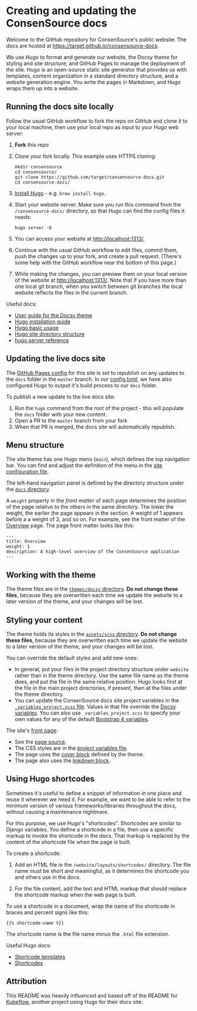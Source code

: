 # Creating and updating the ConsenSource docs

Welcome to the GitHub repository for ConsenSource's public website. The docs are hosted at https://target.github.io/consensource-docs.

We use Hugo to format and generate our website, the Docsy theme for styling and site structure, and GitHub Pages to manage the deployment of the site. Hugo is an open-source static site generator that provides us with templates, content organization in a standard directory structure, and a website generation engine. You write the pages in Markdown, and Hugo wraps them up into a website.

## Running the docs site locally

Follow the usual GitHub workflow to fork the repo on GitHub and clone it to your
local machine, then use your local repo as input to your Hugo web server:

1. **Fork** this repo
2. Clone your fork locally. This example uses HTTPS cloning:

    ```
    mkdir consensource
    cd consensource/
    git clone https://github.com/target/consensource-docs.git
    cd consensource-docs/
    ```

3. [Install Hugo](https://gohugo.io/getting-started/installing/) - e.g. `brew install hugo`. 
4. Start your website server. Make sure you run this command from the
   `/consensource-docs/` directory, so that Hugo can find the config files it needs:

    ```
    hugo server -D
    ```

5. You can access your website at 
  [http://localhost:1313/](http://localhost:1313/).

1. Continue with the usual GitHub workflow to edit files, commit them, push the
  changes up to your fork, and create a pull request. (There's some help with
  the GitHub workflow near the bottom of this page.)

1. While making the changes, you can preview them on your local version of the
  website at [http://localhost:1313/](http://localhost:1313/). Note that if you
  have more than one local git branch, when you switch between git branches the
  local website reflects the files in the current branch.

Useful docs:
- [User guide for the Docsy theme](https://www.docsy.dev/docs/getting-started/)
- [Hugo installation guide](https://gohugo.io/getting-started/installing/)
- [Hugo basic usage](https://gohugo.io/getting-started/usage/)
- [Hugo site directory structure](https://gohugo.io/getting-started/directory-structure/)
- [hugo server reference](https://gohugo.io/commands/hugo_server/)

## Updating the live docs site

The [GitHub Pages config](https://github.com/target/consensource-docs/settings) for this site is set to republish on any updates to the `docs` folder in the `master` branch. 
In our [config.toml](https://github.com/target/consensource-docs/blob/master/config.toml#L3), we have also configured Hugo to output it's build process to our `docs` folder.

To publish a new update to the live docs site:
1. Run the `hugo` command from the root of the project - this will populate the `docs` folder with your new content.
2. Open a PR to the `master` branch from your fork
3. When that PR is merged, the docs site will automatically republish.

## Menu structure

The site theme has one Hugo menu (`main`), which defines the top navigation bar. 
You can find and adjust the definition of the menu in the [site configuration 
file](https://github.com/target/consensource-docs/blob/master/config.toml). 

The left-hand navigation panel is defined by the directory structure under 
the 
[`docs` directory](https://github.com/target/consensource-docs/tree/master/content/docs). 

A `weight` property in the _front matter_ of each page determines the position 
of the page relative to the others in the same directory. The lower the weight,
the earlier the page appears in the section. A weight of 1 appears before a
a weight of 2, and so on. For example, see the front matter of the
[Overview](https://github.com/target/consensource-docs/blob/master/content/docs/Overview/_index.md)
page. The page front matter looks like this:

```
---
title: Overview
weight: 1
description: A high-level overview of the ConsenSource application
---
```

## Working with the theme

The theme files are in the 
[`themes/docsy` directory](https://github.com/target/consensource-docs/tree/master/themes/docsy).
**Do not change these files**, because they are overwritten each time we update
the website to a  later version of the theme, and your changes will be lost.

## Styling your content

The theme holds its styles in the 
[`assets/scss` directory](https://github.com/target/consensource-docs/tree/master/assets/scss).
**Do not change these files**, because they are overwritten each time we update
the website to a  later version of the theme, and your changes will be lost.

You can override the default styles and add new ones:

* In general, put your files in the project directory structure under `website` 
  rather than in the theme directory. Use the same file name as the theme does,
  and put the file in the same relative position. Hugo looks first at the file 
  in the main project directories, if present, then at the files under the theme 
  directory.
* You can update the ConsenSource docs site project variables in the 
  [`_variables_project.scss` file](https://github.com/target/consensource-docs/blob/master/assets/scss/_variables_project.scss).
  Values in that file override the
  [Docsy variables](https://github.com/target/consensource-docs/blob/master/themes/docsy/assets/scss/_variables_project.scss).
  You can also use `_variables_project.scss` to specify your own values for any 
  of the default 
  [Bootstrap 4 variables](https://getbootstrap.com/docs/4.0/getting-started/theming/).

The site's [front page](https://www.example.org/):

* See the [page source](https://github.com/target/consensource-docs/blob/master/content/_index.html).
* The CSS styles are in the 
  [project variables file](https://github.com/target/consensource-docs/blob/master/assets/scss/_variables_project.scss).
* The page uses the 
  [cover block](https://www.docsy.dev/docs/adding-content/shortcodes/#blocks-cover) 
  defined by the theme.
* The page also uses the 
  [linkdown block](https://www.docsy.dev/docs/adding-content/shortcodes/#blocks-link-down).

## Using Hugo shortcodes

Sometimes it's useful to define a snippet of information in one place and reuse
it wherever we need it. For example, we want to be able to refer to the minimum
version of various frameworks/libraries throughout the docs, without
causing a maintenance nightmare.

For this purpose, we use Hugo's "shortcodes". Shortcodes are similar to Django
variables. You define a shortcode in a file, then use a specific markup to
invoke the shortcode in the docs. That markup is replaced by the content of the
shortcode file when the page is built.

To create a shortcode:

1. Add an HTML file in  the `/website/layouts/shortcodes/` directory.
   The file name must be short and meaningful, as it determines the shortcode
   you and others use in the docs.

2. For the file content, add the text and HTML markup that should replace the
   shortcode markup when the web page is built.

To use a shortcode in a document, wrap the name of the shortcode in braces and
percent signs like this:

  ```
  {{% shortcode-name %}}
  ```

The shortcode name is the file name minus the `.html` file extension.

Useful Hugo docs:
- [Shortcode templates](https://gohugo.io/templates/shortcode-templates/)
- [Shortcodes](https://gohugo.io/content-management/shortcodes/)

## Attribution

This README was heavily influenced and based off of the README for [Kubeflow](https://github.com/kubeflow/website), another project using Hugo for their docs site.
